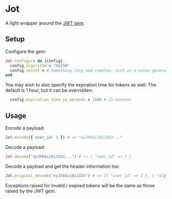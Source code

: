 # Jot

A light wrapper around the [JWT gem](https://github.com/jwt/ruby-jwt).

## Setup

Configure the gem:

```ruby
Jot.configure do |config|
  config.algorithm = "HS256"
  config.secret = # Something long and complex, such as a value generated by SecureRandom.hex(32)
end
```

You may wish to also specify the expiration time for tokens as well. The default is 1 hour, but it can be overridden:

```ruby
  config.expiration_time_in_seconds = 1500 # 25 minutes
```

## Usage

Encode a payload:

```ruby
Jot.encode({ user_id: 1 }) # => "eyJhbGciOiJIUz..."
```

Decode a payload:

```ruby
Jot.decode("eyJhbGciOiJIUz...") # => { "user_id" => 1 }
```

Decode a payload and get the header information too:

```ruby
Jot.original_decode("eyJhbGciOiJIUz") # => [{ "user_id" => 1 }, { "alg" => "HS256" }]

```

Exceptions raised for invalid / expired tokens will be the same as those raised by the JWT gem.
